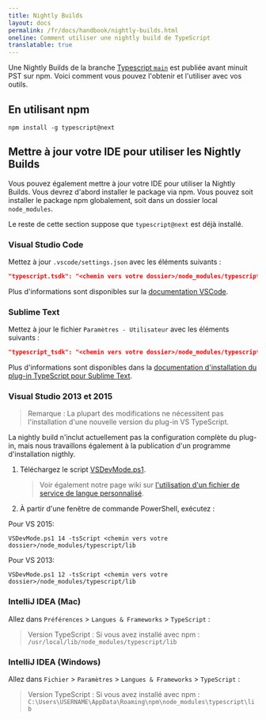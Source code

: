 ```yaml
---
title: Nightly Builds
layout: docs
permalink: /fr/docs/handbook/nightly-builds.html
oneline: Comment utiliser une nightly build de TypeScript
translatable: true
---
```


Une Nightly Builds de la branche [Typescript `main`](https://github.com/Microsoft/TypeScript/tree/main) est publiée avant minuit PST sur npm.
Voici comment vous pouvez l'obtenir et l'utiliser avec vos outils.

## En utilisant npm

```shell
npm install -g typescript@next
```

## Mettre à jour votre IDE pour utiliser les Nightly Builds

Vous pouvez également mettre à jour votre IDE pour utiliser la Nightly Builds.
Vous devrez d'abord installer le package via npm.
Vous pouvez soit installer le package npm globalement, soit dans un dossier local `node_modules`.

Le reste de cette section suppose que `typescript@next` est déjà installé.

### Visual Studio Code

Mettez à jour `.vscode/settings.json` avec les éléments suivants :

```json
"typescript.tsdk": "<chemin vers votre dossier>/node_modules/typescript/lib"
```

Plus d'informations sont disponibles sur la [documentation VSCode](https://code.visualstudio.com/Docs/languages/typescript#_using-newer-typescript-versions).


### Sublime Text

Mettez à jour le fichier `Paramètres - Utilisateur` avec les éléments suivants :

```json
"typescript_tsdk": "<chemin vers votre dossier>/node_modules/typescript/lib"
```

Plus d'informations sont disponibles dans la [documentation d'installation du plug-in TypeScript pour Sublime Text](https://github.com/Microsoft/TypeScript-Sublime-Plugin#installation).

### Visual Studio 2013 et 2015

> Remarque : La plupart des modifications ne nécessitent pas l'installation d'une nouvelle version du plug-in VS TypeScript.

La nightly build n'inclut actuellement pas la configuration complète du plug-in, mais nous travaillons également à la publication d'un programme d'installation nigthly.

1. Téléchargez le script [VSDevMode.ps1](https://github.com/Microsoft/TypeScript/blob/main/scripts/VSDevMode.ps1).

   > Voir également notre page wiki sur [l'utilisation d'un fichier de service de langue personnalisé](https://github.com/Microsoft/TypeScript/wiki/Dev-Mode-in-Visual-Studio#using-a-custom-language-service-file).

2. À partir d'une fenêtre de commande PowerShell, exécutez :

Pour VS 2015:
```posh
VSDevMode.ps1 14 -tsScript <chemin vers votre dossier>/node_modules/typescript/lib
```

Pour VS 2013:

```posh
VSDevMode.ps1 12 -tsScript <chemin vers votre dossier>/node_modules/typescript/lib
```

### IntelliJ IDEA (Mac)

Allez dans `Préférences` > `Langues & Frameworks` > `TypeScript` :

> Version TypeScript : Si vous avez installé avec npm : `/usr/local/lib/node_modules/typescript/lib`

### IntelliJ IDEA (Windows)

Allez dans `Fichier` > `Paramètres` > `Langues & Frameworks` > `TypeScript` :

> Version TypeScript : Si vous avez installé avec npm : `C:\Users\USERNAME\AppData\Roaming\npm\node_modules\typescript\lib`
